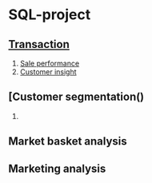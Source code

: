 # SQL-project

## [Transaction](Transaction)
1. [Sale performance](https://github.com/KieuOanh2003/SQL-project/blob/main/Transaction/sale%20performance.ipynb)
2. [Customer insight](https://github.com/KieuOanh2003/SQL-project/blob/main/Transaction/Customer_analysis.ipynb)

## [Customer segmentation()
1. 
## Market basket analysis

## Marketing analysis

